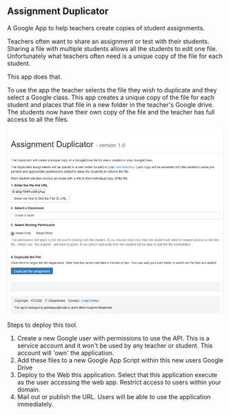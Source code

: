 ## Assignment Duplicator

A Google App to help teachers create copies of student assignments.

Teachers often want to share an assignment or test with their students. Sharing a file with multiple students allows all the students to edit one file. Unfortunately what teachers often need is a unique copy of the file for each student.

This app does that.

To use the app the teacher selects the file they wish to duplicate and they select a Google class. This app creates a unique copy of the file for each student and places that file in a new folder in the teacher's Google drive. 
The students now have their own copy of the file and the teacher has full access to all the files.

![Alt text](AssignmentDuplicatorImage.png?raw=true "Title")

Steps to deploy this tool.

1. Create a new Google user with permissions to use the API. This is a service account and it won't be used by any teacher or student. This account will 'own' the application.
2. Add these files to a new Google App Script within this new users Google Drive
3. Deploy to the Web this application. Select that this application execute as the user accessing the web app. Restrict access to users within your domain.
4. Mail out or publish the URL. Users will be able to use the application immediately.
